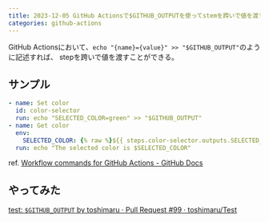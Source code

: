 ```yaml
---
title: 2023-12-05 GitHub Actionsで$GITHUB_OUTPUTを使ってstemを跨いで値を渡す
categories: github-actions
---
```


GitHub Actionsにおいて、`echo "{name}={value}" >> "$GITHUB_OUTPUT"`のように記述すれば、 stepを跨いで値を渡すことができる。

## サンプル

```yml
- name: Set color
  id: color-selector
  run: echo "SELECTED_COLOR=green" >> "$GITHUB_OUTPUT"
- name: Get color
  env:
    SELECTED_COLOR: {% raw %}${{ steps.color-selector.outputs.SELECTED_COLOR }}{% endraw %}
  run: echo "The selected color is $SELECTED_COLOR"
```

ref. [Workflow commands for GitHub Actions - GitHub Docs](https://docs.github.com/en/actions/using-workflows/workflow-commands-for-github-actions)

## やってみた

[test: `$GITHUB_OUTPUT` by toshimaru · Pull Request #99 · toshimaru/Test](https://github.com/toshimaru/Test/pull/99/files)
